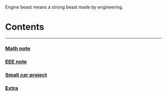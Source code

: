 Engine beast means a strong beast made by engineering.

# Contents
---
### [Math note](https://enginebeast.github.io/math/)

### [EEE note](https://enginebeast.github.io/eee/)

### [Small car project]([https://enginebeast.github.io/smallcar/](https://enginebeast.github.io/2025/09/18/smallcar.html))

### [Extra](https://enginebeast.github.io/extra/)
